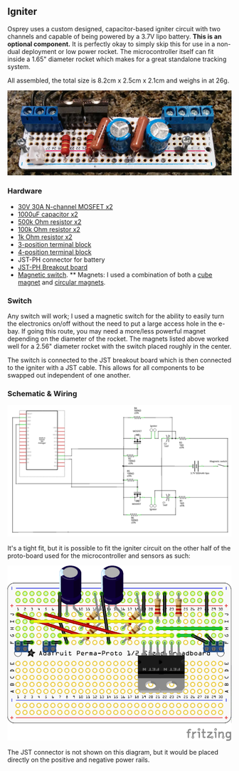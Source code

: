 ## Igniter

Osprey uses a custom designed, capacitor-based igniter circuit with two channels and capable of being powered by a 3.7V lipo battery. **This is an optional component.** It is perfectly okay to simply skip this for use in a non-dual deployment or low power rocket. The microcontroller itself can fit inside a 1.65" diameter rocket which makes for a great standalone tracking system.

All assembled, the total size is 8.2cm x 2.5cm x 2.1cm and weighs in at 26g.

![](/images/igniter.jpg?raw=true)

### Hardware

* [30V 30A N-channel MOSFET x2](http://www.mouser.com/ProductDetail/NXP/PSMN022-30PL127/?qs=%2fha2pyFadugbNQputLNgHZsLYiQDmT5aklbeCjYn0GICQfJUN9XpxyX0d4VVNJgw)
* [1000uF capacitor x2](http://www.mouser.com/ProductDetail/Lelon/REA102M1ABK-1012P/?qs=%2fha2pyFaduihP%2fa%252bRFM5Yk8YA5ABm2TQkaGa5xlsTG8fpPkkF2c7%2fTZdLTc4RXtG)
* [500k Ohm resistor x2](http://www.mouser.com/ProductDetail/Vishay/RN65E5003BB14/?qs=%2fha2pyFaduidusYt8VW5IWPh4O0tbXQgGT9h5gjhx09KlAwI9RvHYA%3d%3d)
* [100k Ohm resistor x2](http://www.mouser.com/ProductDetail/Vishay-BC-Components/PR02000201003JR500/?qs=sGAEpiMZZMu61qfTUdNhG%2f4r7Iw6CIky20eXd4jNHbg%3d)
* [1k Ohm resistor x2](http://www.mouser.com/ProductDetail/Vishay-BC-Components/PR02000201001JR500/?qs=sGAEpiMZZMu61qfTUdNhG1DYDXWaU6u7M9KgRGRIM2c%3d)
* [3-position terminal block](http://www.mouser.com/ProductDetail/Adafruit/2136/)
* [4-position terminal block](http://www.mouser.com/Search/ProductDetail.aspx?qs=GURawfaeGuCecymQwHHL1g%3d%3d)
* JST-PH connector for battery
* [JST-PH Breakout board](https://www.adafruit.com/product/1862)
* [Magnetic switch](http://shop.featherweightaltimeters.com/product.sc?productId=33&categoryId=2).
** Magnets: I used a combination of both a [cube magnet](https://www.amazon.com/gp/product/B0012DNFP6/ref=oh_aui_search_detailpage?ie=UTF8&psc=1) and [circular magnets](https://www.amazon.com/gp/product/B008H40U10/ref=oh_aui_search_detailpage?ie=UTF8&psc=1).

### Switch

Any switch will work; I used a magnetic switch for the ability to easily turn the electronics on/off without the need to put a large access hole in the e-bay. If going this route, you may need a more/less powerful magnet depending on the diameter of the rocket. The magnets listed above worked well for a 2.56" diameter rocket with the switch placed roughly in the center.

The switch is connected to the JST breakout board which is then connected to the igniter with a JST cable. This allows for all components to be swapped out independent of one another.

### Schematic & Wiring

![](/images/igniter_schem.png?raw=true)

It's a tight fit, but it is possible to fit the igniter circuit on the other half of the proto-board used for the microcontroller and sensors as such:

![](/images/igniter_bb.png?raw=true)

The JST connector is not shown on this diagram, but it would be placed directly on the positive and negative power rails.
